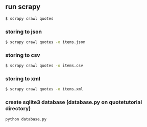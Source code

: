 ## run scrapy
```bash
$ scrapy crawl quotes
```

### storing to json
```bash
$ scrapy crawl quotes -o items.json
```

### storing to csv
```bash
$ scrapy crawl quotes -o items.csv
```

### storing to xml
```bash
$ scrapy crawl quotes -o items.xml
```

### create sqlite3 database (database.py on quotetutorial directory)
```bash
python database.py
```
